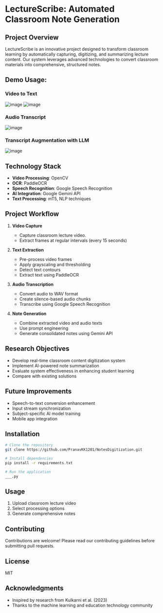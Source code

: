 # LectureScribe: Automated Classroom Note Generation

## Project Overview

LectureScribe is an innovative project designed to transform classroom learning by automatically capturing, digitizing, and summarizing lecture content. Our system leverages advanced technologies to convert classroom materials into comprehensive, structured notes.

## Demo Usage:
### Video to Text
![image](https://github.com/user-attachments/assets/80f4e378-df0e-4c12-9811-89bf21666e74)
![image](https://github.com/user-attachments/assets/54854701-89dc-4638-89a8-bf0a826b9594)

### Audio Transcript
![image](https://github.com/user-attachments/assets/563d98d0-d6af-4fe5-b547-27820846a5b8)

### Transcript Augmentation with LLM
![image](https://github.com/user-attachments/assets/ef823221-f818-49fe-afe9-c4c801b69b49)




## Technology Stack

- **Video Processing**: OpenCV
- **OCR**: PaddleOCR
- **Speech Recognition**: Google Speech Recognition
- **AI Integration**: Google Gemini API
- **Text Processing**: mT5, NLP techniques

## Project Workflow

1. **Video Capture**
   - Capture classroom lecture video.
   - Extract frames at regular intervals (every 15 seconds)

2. **Text Extraction**
   - Pre-process video frames
   - Apply grayscaling and thresholding
   - Detect text contours
   - Extract text using PaddleOCR

3. **Audio Transcription**
   - Convert audio to WAV format
   - Create silence-based audio chunks
   - Transcribe using Google Speech Recognition

4. **Note Generation**
   - Combine extracted video and audio texts
   - Use prompt engineering
   - Generate consolidated notes using Gemini API

## Research Objectives

- Develop real-time classroom content digitization system
- Implement AI-powered note summarization
- Evaluate system effectiveness in enhancing student learning
- Compare with existing solutions

## Future Improvements

- Speech-to-text conversion enhancement
- Input stream synchronization
- Subject-specific AI model training
- Mobile app integration

## Installation

```bash
# Clone the repository
git clone https://github.com/PranavKK1201/NotesDigitization.git

# Install dependencies
pip install -r requirements.txt

# Run the application
___.py
```

## Usage

1. Upload classroom lecture video
2. Select processing options
3. Generate comprehensive notes

## Contributing

Contributions are welcome! Please read our contributing guidelines before submitting pull requests.

## License

MIT

## Acknowledgments

- Inspired by research from Kulkarni et al. (2023)
- Thanks to the machine learning and education technology community

